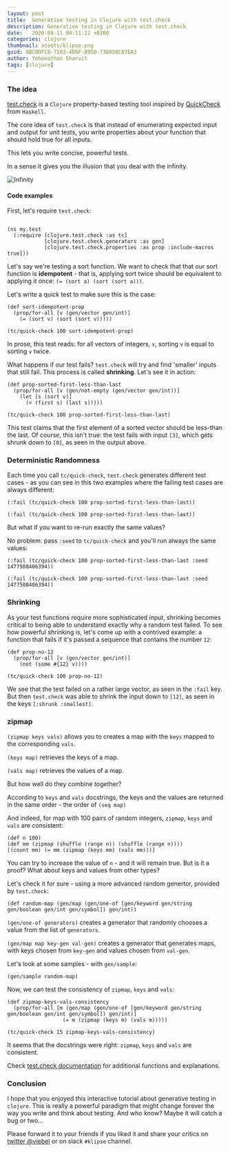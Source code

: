 ```yaml
---
layout: post
title:  Generative testing in Clojure with test.check
description: Generative testing in Clojure with test.check
date:   2020-09-11 04:11:22 +0200
categories: clojure
thumbnail: assets/klipse.png
guid: 9BC0DFC8-7103-4D6F-895D-73D850C87EA3
author: Yehonathan Sharvit
tags: [clojure]
---
```



### The idea
[test.check](https://github.com/clojure/test.check) is a `Clojure` property-based testing tool inspired by [QuickCheck](https://en.wikipedia.org/wiki/QuickCheck) from `Haskell`.

The core idea of `test.check` is that instead of enumerating expected input and output for unit tests, you write properties about your function that should
hold true for all inputs.

This lets you write concise, powerful tests.

In a sense it gives you the illusion that you deal with the infinity.


![Infinity](/assets/infinity.jpg)

#### Code examples

First, let's require `test.check`:

<pre><code class="language-eval-clj" data-external-libs="https://raw.githubusercontent.com/clojure/test.check/master/src/main/clojure">
(ns my.test
  (:require [clojure.test.check :as tc]
            [clojure.test.check.generators :as gen]
            [clojure.test.check.properties :as prop :include-macros true]))
</code></pre>


Let's say we're testing a sort function. We want to check that that our sort function is **idempotent** - that is, applying sort twice should be equivalent to
applying it once: `(= (sort a) (sort (sort a)))`. 

Let's write a quick test to make sure this is the case:


~~~eval-clj
(def sort-idempotent-prop
  (prop/for-all [v (gen/vector gen/int)]
    (= (sort v) (sort (sort v)))))

(tc/quick-check 100 sort-idempotent-prop)
~~~

In prose, this test reads: for all vectors of integers, `v`, sorting `v` is equal to sorting `v` twice.

What happens if our test fails? `test.check` will try and find 'smaller' inputs that still fail. This process is called **shrinking**. Let's see it in action:

~~~eval-clj
(def prop-sorted-first-less-than-last
  (prop/for-all [v (gen/not-empty (gen/vector gen/int))]
    (let [s (sort v)]
      (< (first s) (last s)))))

(tc/quick-check 100 prop-sorted-first-less-than-last)
~~~

This test claims that the first element of a sorted vector should be less-than the last. Of course, this isn't true: the test fails with input `[3]`, which gets shrunk down to `[0]`, as seen in the output above.

### Deterministic Randomness

Each time you call `tc/quick-check`, `test.check` generates different test cases - as you can see in this two examples where the failing test cases are always different:

~~~eval-clj
(:fail (tc/quick-check 100 prop-sorted-first-less-than-last))
~~~

~~~eval-clj
(:fail (tc/quick-check 100 prop-sorted-first-less-than-last))
~~~


But what if you want to re-run exactly the same values?

No problem: pass `:seed` to `tc/quick-check` and you'll run always the same values:

~~~eval-clj
(:fail (tc/quick-check 100 prop-sorted-first-less-than-last :seed 1477508406394))
~~~


~~~eval-clj
(:fail (tc/quick-check 100 prop-sorted-first-less-than-last :seed 1477508406394))
~~~


### Shrinking
As your test functions require more  sophisticated input, shrinking becomes critical to being able to understand exactly why a random test failed.
To see how powerful shrinking is, let's come up with a contrived example: a function that fails if it's passed a sequence that contains the number `12`:


~~~eval-clj
(def prop-no-12
  (prop/for-all [v (gen/vector gen/int)]
    (not (some #{12} v))))

(tc/quick-check 100 prop-no-12)
~~~

We see that the test failed on a rather large vector, as seen in the `:fail` key. But then `test.check` was able to shrink the input down to `[12]`, as seen in the keys `[:shrunk :smallest]`.


### zipmap


`(zipmap keys vals)` allows you to creates a map with the `keys` mapped to the corresponding `vals`.

`(keys map)` retrieves the keys of a map.

`(vals map)` retrieves the values of a map.

But how well do they combine together?

According to `keys` and `vals` docstrings, the keys and the values are returned in the same order - the order of `(seq map)`

And indeed, for map with 100 pairs of random integers, `zipmap`, `keys` and  `vals` are consistent:


~~~eval-clj
(def n 100)
(def mm (zipmap (shuffle (range n)) (shuffle (range n))))
[(count mm) (= mm (zipmap (keys mm) (vals mm)))]
~~~

You can try to increase the value of `n` - and it will remain true. But is it a proof? What about keys and values from other types?


Let's check it for sure - using a more advanced random genertor, provided by `test.check`:

~~~eval-clj
(def random-map (gen/map (gen/one-of [gen/keyword gen/string gen/boolean gen/int gen/symbol]) gen/int))
~~~

`(gen/one-of generators)` creates a generator that randomly chooses a value from the list of
`generators`. 

`(gen/map map key-gen val-gen)` creates a generator that generates maps, with keys chosen from `key-gen` and values chosen from `val-gen`.

Let's look at some samples - with `gen/sample`:

~~~eval-clj
(gen/sample random-map)
~~~


Now, we can test the consistency of `zipmap`, `keys` and  `vals`:


~~~eval-clj
(def zipmap-keys-vals-consistency
  (prop/for-all [m (gen/map (gen/one-of [gen/keyword gen/string gen/boolean gen/int gen/symbol]) gen/int)]
                  (= m (zipmap (keys m) (vals m)))))

(tc/quick-check 15 zipmap-keys-vals-consistency)
~~~

It seems that the docstrings were right: `zipmap`, `keys` and  `vals` are consistent.

Check [test.check documentation](http://clojure.github.io/test.check/index.html) for additional functions and explanations.

### Conclusion

I hope that you enjoyed this interactive tutorial about generative testing in `clojure`. This is really a powerful paradigm that might change forever the way you write and think about testing. And who know? Maybe it will catch a bug or two... 

Please forward it to your friends if you liked it and share your critics on [twitter @viebel](https://twitter.com/viebel) or on slack `#klipse` channel.
